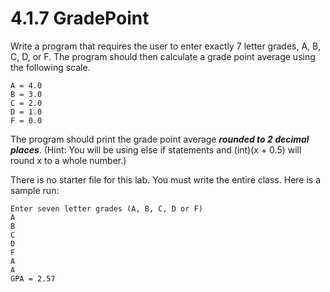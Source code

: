 # 4.1.7 GradePoint
Write a program that requires the user to enter exactly 7 letter grades, A, B, C, D, or F. The program should then calculate a grade point average using the following scale.

```
A = 4.0
B = 3.0
C = 2.0
D = 1.0
F = 0.0
```

The program should print the grade point average <i><b>rounded to 2 decimal places</i></b>. (Hint: You will be using else if statements and (int)(x + 0.5) will round x to a whole number.)

There is no starter file for this lab. You must write the entire class. Here is a sample run:
```
Enter seven letter grades (A, B, C, D or F)
A
B
C
D
F
A
A
GPA = 2.57
```